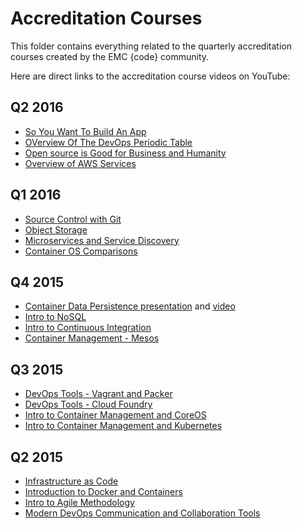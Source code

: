 # Accreditation Courses

This folder contains everything related to the quarterly accreditation courses created by the EMC {code} community.

Here are direct links to the accreditation course videos on YouTube:

## Q2 2016
  - [So You Want To Build An App](https://www.youtube.com/watch?v=0DO_rY3hER8&index=5&list=PLbssOJyyvHuWiBQAg9EFWH570timj2fxt)
  - [OVerview Of The DevOps Periodic Table](https://www.youtube.com/watch?v=Anbm2G7zpW0&index=6&list=PLbssOJyyvHuWiBQAg9EFWH570timj2fxt)
  - [Open source is Good for Business and Humanity](https://www.youtube.com/watch?v=Pxn6YX8FjCM&index=7&list=PLbssOJyyvHuWiBQAg9EFWH570timj2fxt)
  - [Overview of AWS Services](https://www.youtube.com/watch?v=JopakKD3r8U&index=8&list=PLbssOJyyvHuWiBQAg9EFWH570timj2fxt)

## Q1 2016
  - [Source Control with Git](https://www.youtube.com/watch?v=NPEy4F_j5Hc&index=2&list=PLbssOJyyvHuWiBQAg9EFWH570timj2fxt)
  - [Object Storage](https://www.youtube.com/watch?v=1utJnYL28fo&index=4&list=PLbssOJyyvHuWiBQAg9EFWH570timj2fxt)
  - [Microservices and Service Discovery](https://www.youtube.com/watch?v=Q0hcKOa9Gq8&index=5&list=PLbssOJyyvHuWiBQAg9EFWH570timj2fxt)
  - [Container OS Comparisons](https://www.youtube.com/watch?v=sHFQbA7GWMc&index=6&list=PLbssOJyyvHuWiBQAg9EFWH570timj2fxt)

## Q4 2015
  - [Container Data Persistence presentation](http://kendrickcoleman.com/slides/containerpersistence/#/) and [video](https://www.youtube.com/watch?v=4o0WYS32x_E&index=7&list=PLbssOJyyvHuWiBQAg9EFWH570timj2fxt)
  - [Intro to NoSQL](https://www.youtube.com/watch?v=K326pO0Bh-o&list=PLbssOJyyvHuWiBQAg9EFWH570timj2fxt&index=3)
  - [Intro to Continuous Integration](https://www.youtube.com/watch?v=buXwBr9H3VY&list=PLbssOJyyvHuWiBQAg9EFWH570timj2fxt&index=4)
  - [Container Management - Mesos](https://www.youtube.com/watch?v=TkLPr3GexZU&list=PLbssOJyyvHuWiBQAg9EFWH570timj2fxt&index=6)

## Q3 2015
  - [DevOps Tools - Vagrant and Packer](https://www.youtube.com/watch?v=6-7WjA-hHvg&index=2&list=PLbssOJyyvHuWiBQAg9EFWH570timj2fxt)
  - [DevOps Tools - Cloud Foundry](https://www.youtube.com/watch?v=qr_gro2TCGU&index=6&list=PLbssOJyyvHuWiBQAg9EFWH570timj2fxt)
  - [Intro to Container Management and CoreOS](https://www.youtube.com/watch?v=-aQOGsHm_bo&index=8&list=PLbssOJyyvHuWiBQAg9EFWH570timj2fxt)
  - [Intro to Container Management and Kubernetes](https://www.youtube.com/watch?v=qCxYjq7EBHc&index=7&list=PLbssOJyyvHuWiBQAg9EFWH570timj2fxt)

## Q2 2015
  - [Infrastructure as Code](https://www.youtube.com/watch?v=jlEe70W9WoA&index=4&list=PLbssOJyyvHuWiBQAg9EFWH570timj2fxt)
  - [Introduction to Docker and Containers](https://www.youtube.com/watch?v=IEGPzmxyIpo&index=3&list=PLbssOJyyvHuWiBQAg9EFWH570timj2fxt)
  - [Intro to Agile Methodology](https://www.youtube.com/watch?v=78jdpP3jw4A&index=9&list=PLbssOJyyvHuWiBQAg9EFWH570timj2fxt)
  - [Modern DevOps Communication and Collaboration Tools](https://www.youtube.com/watch?v=khMbosLRuFo&index=5&list=PLbssOJyyvHuWiBQAg9EFWH570timj2fxt)
